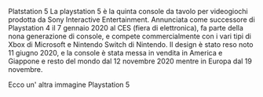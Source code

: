 Platstation 5
 La playstation 5 è la quinta console da tavolo per videogiochi prodotta da Sony Interactive Entertainment. Annunciata come successore di Playstation 4 il 7 gennaio 2020 al CES (fiera di elettronica), fa parte della nona generazione di console, e compete commercialmente con i vari tipi di Xbox di Microsoft e Nintendo Switch di Nintendo. Il design è stato reso noto 11 giugno 2020, e la console è stata messa in vendita in America e Giappone e resto del mondo dal 12 novembre 2020 mentre in Europa dal 19 novembre.

Ecco un' altra immagine
Playstation 5

